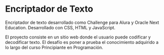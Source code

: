 # Encriptador de Texto

Encriptador de texto desarrollado como Challenge para Alura y Oracle Next Education.
Desarrollado con CSS, HTML y JavaScript.

El proyecto consiste en un sitio web donde el usuario puede codificar y decodificar texto. 
El desafío es poner a prueba el conocimiento adquirido a lo largo del curso Principiante en Programación.

